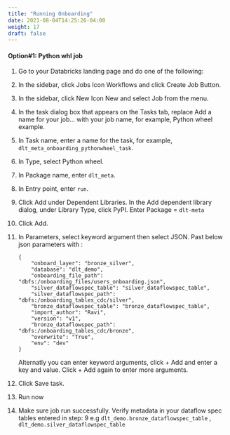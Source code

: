```yaml
---
title: "Running Onboarding"
date: 2021-08-04T14:25:26-04:00
weight: 17
draft: false
---
```


#### Option#1: Python whl job
1. Go to your Databricks landing page and do one of the following:

2. In the sidebar, click Jobs Icon Workflows and click Create Job Button.

3. In the sidebar, click New Icon New and select Job from the menu.

4. In the task dialog box that appears on the Tasks tab, replace Add a name for your job… with your job name, for example, Python wheel example.

5. In Task name, enter a name for the task, for example, ```dlt_meta_onboarding_pythonwheel_task```.

6. In Type, select Python wheel.

5. In Package name, enter ```dlt_meta```.

6. In Entry point, enter ``run``. 

7. Click Add under Dependent Libraries. In the Add dependent library dialog, under Library Type, click PyPI. Enter Package = ```dlt-meta```

8. Click Add.

9. In Parameters, select keyword argument then select JSON. Past below json parameters with :
    ``` 
    {                   
        "onboard_layer": "bronze_silver",
        "database": "dlt_demo",
        "onboarding_file_path": "dbfs:/onboarding_files/users_onboarding.json",
        "silver_dataflowspec_table": "silver_dataflowspec_table",
        "silver_dataflowspec_path": "dbfs:/onboarding_tables_cdc/silver",
        "bronze_dataflowspec_table": "bronze_dataflowspec_table",
        "import_author": "Ravi",
        "version": "v1",
        "bronze_dataflowspec_path": "dbfs:/onboarding_tables_cdc/bronze",
        "overwrite": "True",
        "env": "dev"
    } 
    ```
    Alternatly you can enter keyword arguments, click + Add and enter a key and value. Click + Add again to enter more arguments. 

10. Click Save task.

11. Run now

12. Make sure job run successfully. Verify metadata in your dataflow spec tables entered in step: 9 e.g ```dlt_demo.bronze_dataflowspec_table``` , ```dlt_demo.silver_dataflowspec_table```
